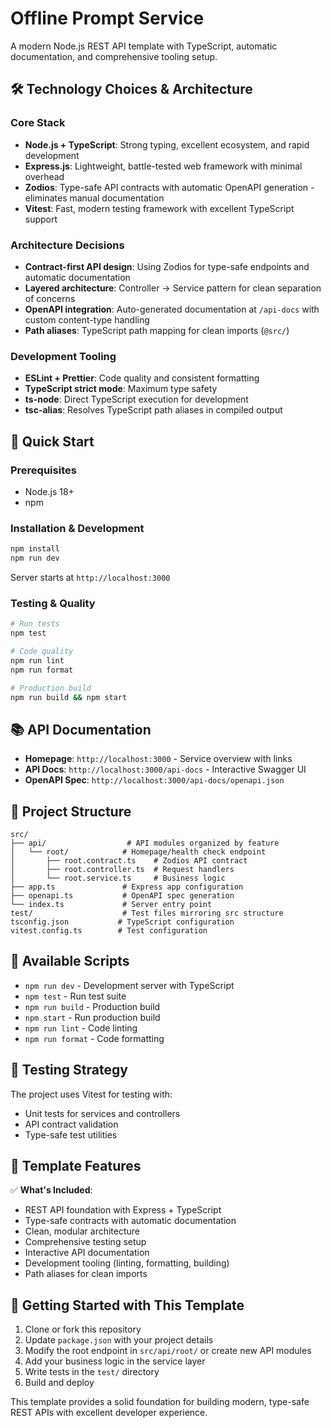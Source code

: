 # Offline Prompt Service

A modern Node.js REST API template with TypeScript, automatic documentation, and comprehensive tooling setup.

## 🛠 Technology Choices & Architecture

### Core Stack
- **Node.js + TypeScript**: Strong typing, excellent ecosystem, and rapid development
- **Express.js**: Lightweight, battle-tested web framework with minimal overhead
- **Zodios**: Type-safe API contracts with automatic OpenAPI generation - eliminates manual documentation
- **Vitest**: Fast, modern testing framework with excellent TypeScript support

### Architecture Decisions
- **Contract-first API design**: Using Zodios for type-safe endpoints and automatic documentation
- **Layered architecture**: Controller → Service pattern for clean separation of concerns
- **OpenAPI integration**: Auto-generated documentation at `/api-docs` with custom content-type handling
- **Path aliases**: TypeScript path mapping for clean imports (`@src/`)

### Development Tooling
- **ESLint + Prettier**: Code quality and consistent formatting
- **TypeScript strict mode**: Maximum type safety
- **ts-node**: Direct TypeScript execution for development
- **tsc-alias**: Resolves TypeScript path aliases in compiled output

## 🚀 Quick Start

### Prerequisites
- Node.js 18+
- npm

### Installation & Development
```bash
npm install
npm run dev
```
Server starts at `http://localhost:3000`

### Testing & Quality
```bash
# Run tests
npm test

# Code quality
npm run lint
npm run format

# Production build
npm run build && npm start
```

## 📚 API Documentation

- **Homepage**: `http://localhost:3000` - Service overview with links
- **API Docs**: `http://localhost:3000/api-docs` - Interactive Swagger UI
- **OpenAPI Spec**: `http://localhost:3000/api-docs/openapi.json`

## 📁 Project Structure

```
src/
├── api/                  # API modules organized by feature
│   └── root/            # Homepage/health check endpoint
│       ├── root.contract.ts    # Zodios API contract
│       ├── root.controller.ts  # Request handlers
│       └── root.service.ts     # Business logic
├── app.ts               # Express app configuration
├── openapi.ts           # OpenAPI spec generation
└── index.ts             # Server entry point
test/                    # Test files mirroring src structure
tsconfig.json           # TypeScript configuration
vitest.config.ts        # Test configuration
```

## 🔧 Available Scripts

- `npm run dev` - Development server with TypeScript
- `npm test` - Run test suite
- `npm run build` - Production build
- `npm start` - Run production build
- `npm run lint` - Code linting
- `npm run format` - Code formatting

## 🧪 Testing Strategy

The project uses Vitest for testing with:
- Unit tests for services and controllers
- API contract validation
- Type-safe test utilities

## 🎯 Template Features

✅ **What's Included**:
- REST API foundation with Express + TypeScript
- Type-safe contracts with automatic documentation
- Clean, modular architecture
- Comprehensive testing setup
- Interactive API documentation
- Development tooling (linting, formatting, building)
- Path aliases for clean imports

## 🚀 Getting Started with This Template

1. Clone or fork this repository
2. Update `package.json` with your project details
3. Modify the root endpoint in `src/api/root/` or create new API modules
4. Add your business logic in the service layer
5. Write tests in the `test/` directory
6. Build and deploy

This template provides a solid foundation for building modern, type-safe REST APIs with excellent developer experience.